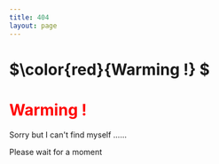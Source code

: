 ```yaml
---
title: 404
layout: page
---
```


<h1>$\color{red}{Warming !} $</h1>
<h1><font color=red>Warming !</font></h1>

Sorry but I can't find myself ......

Please wait for a moment